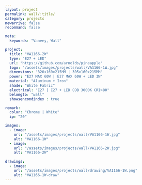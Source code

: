 ```yaml
---
layout: project
permalink: wall/:title/
category: projects
newarrive: false
recommand: false

meta:
  keywords: "Vaneey, Wall"

project:
  title: "VA1166-2W"
  type: "E27 + LED"
  url: "https://github.com/arnolds/pineapple"
  logo: "/assets/images/projects/wall/VA1166-1W.jpg"
  dimensions: "320x160x215MM | 305x160x215MM"
  power: "E27 MAX 60W | E27 MAX 60W + LED 3W"
  material: "Aluminum + Iron"
  shade: "White Fabric"
  electrical: "E27 | E27 + LED COB 3000K CRI>80"
  belongto: "wall"
  showsencondindex : true

remark:
  color: "Chrome | White"
  ip: "20"

images:
  - image:
    url: "/assets/images/projects/wall/VA1166-1W.jpg"
    alt: "VA1166-1W"
  - image:
    url: "/assets/images/projects/wall/VA1166-2W.jpg"
    alt: "VA1166-2W"
    
drawings:
  - image:
    url: "/assets/images/projects/wall/drawing/VA1166-1W.png"
    alt: "VA1166-1W-draw"
---
```

